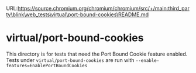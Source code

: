 URL:https://source.chromium.org/chromium/chromium/src/+/main:third_party\blink\web_tests\virtual\port-bound-cookies\README.md
# virtual/port-bound-cookies

This directory is for tests that need the Port Bound Cookie feature enabled.
Tests under `virtual/port-bound-cookies` are run with `--enable-features=EnablePortBoundCookies`